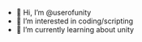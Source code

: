 - 👋 Hi, I’m @userofunity
- 👀 I’m interested in coding/scripting
- 🌱 I’m currently learning about unity

<!---
userofunity/userofunity is a ✨ special ✨ repository because its `README.md` (this file) appears on your GitHub profile.
You can click the Preview link to take a look at your changes.
--->
